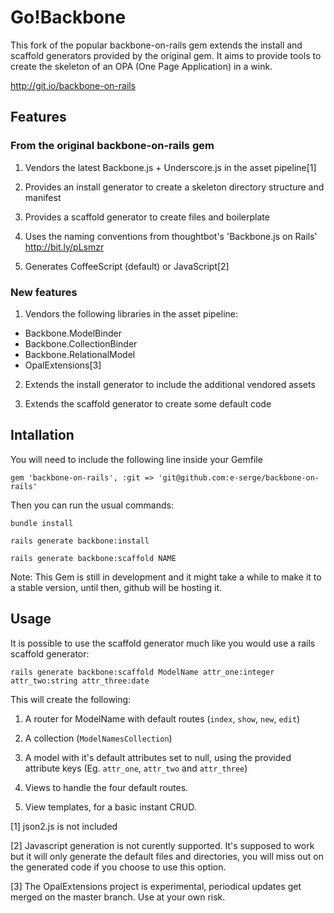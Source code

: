 # Go!Backbone

This fork of the popular backbone-on-rails gem extends the install and scaffold generators provided by the original gem. It aims to provide tools to create the skeleton of an OPA (One Page Application) in a wink.

  http://git.io/backbone-on-rails


## Features

### From the original backbone-on-rails gem

1. Vendors the latest Backbone.js + Underscore.js in the asset pipeline[1]

2. Provides an install generator to create a skeleton directory structure and manifest

3. Provides a scaffold generator to create files and boilerplate

4. Uses the naming conventions from thoughtbot's 'Backbone.js on Rails' http://bit.ly/pLsmzr

5. Generates CoffeeScript (default) or JavaScript[2]

### New features

1. Vendors the following libraries in the asset pipeline:
  - Backbone.ModelBinder
  - Backbone.CollectionBinder
  - Backbone.RelationalModel
  - OpalExtensions[3]

2. Extends the install generator to include the additional vendored assets

3. Extends the scaffold generator to create some default code

## Intallation

You will need to include the following line inside your Gemfile

  `gem 'backbone-on-rails', :git => 'git@github.com:e-serge/backbone-on-rails'`

Then you can run the usual commands:

`bundle install`

`rails generate backbone:install`

`rails generate backbone:scaffold NAME`

Note: This Gem is still in development and it might take a while to make it to a stable version, until then, github will be hosting it.

## Usage

It is possible to use the scaffold generator much like you would use a rails scaffold generator:

  `rails generate backbone:scaffold ModelName attr_one:integer attr_two:string attr_three:date`

This will create the following:
1. A router for ModelName with default routes (`index`, `show`, `new`, `edit`)

2. A collection (`ModelNamesCollection`)

3. A model with it's default attributes set to null, using the provided attribute keys (Eg. `attr_one`, `attr_two` and `attr_three`)

4. Views to handle the four default routes.

5. View templates, for a basic instant CRUD.

[1] json2.js is not included

[2] Javascript generation is not curently supported. It's supposed to work but it will only generate the default files and directories, you will miss out on the generated code if you choose to use this option.

[3] The OpalExtensions project is experimental, periodical updates get merged on the master branch. Use at your own risk.
